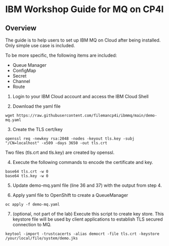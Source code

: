 # IBM Workshop Guide for **MQ on CP4I**

## Overview  

<!--- cSpell:ignore gitorg YAMLs -->

The guide is to help users to set up IBM MQ on Cloud after being installed. Only simple use case is included.

To be more specific, the following items are included:

-   Queue Manager
-   ConfigMap
-   Secret
-   Channel
-   Route

1. Login to your IBM Cloud account and access the IBM Cloud Shell

2. Download the yaml file
```
wget https://raw.githubusercontent.com/filemancp4i/ibmmq/main/demo-mq.yaml
```

3. Create the TLS cert/key
```
openssl req -newkey rsa:2048 -nodes -keyout tls.key -subj "/CN=localhost" -x509 -days 3650 -out tls.crt
```
Two files (tls.crt and tls.key) are created by openssl.

4. Execute the following commands to encode the certificate and key. 
```
base64 tls.crt -w 0
base64 tls.key -w 0
```

5. Update demo-mq.yaml file (line 36 and 37) with the output from step 4. 

6. Apply yaml file to OpenShift to create a QueueManager
```
oc apply -f demo-mq.yaml
```

7. (optional, not part of the lab) Execute this script to create key store. This keystore file will be used by client applications to establish TLS secured connection to MQ.
```
keytool -import -trustcacerts -alias democrt -file tls.crt -keystore /your/local/file/system/demo.jks
```
